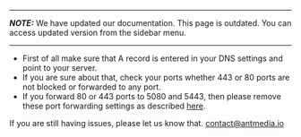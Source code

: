 ***
**_NOTE:_** We have updated our documentation. This page is outdated. You can access updated version from the sidebar menu.
***
* First of all make sure that A record is entered in your DNS settings and point to your server.
* If you are sure about that, check your ports whether 443 or 80 ports are not blocked or forwarded to any port. 
* If you forward 80 or 443 ports to 5080 and 5443, then please remove these port forwarding settings as described [here](https://github.com/ant-media/Ant-Media-Server/wiki/How-to-Remove-Port-Forwarding%3F).

If you are still having issues, please let us know that. [contact@antmedia.io](mailto:contact@antmedia.io) 
